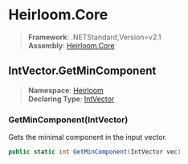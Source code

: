 # Heirloom.Core

> **Framework**: .NETStandard,Version=v2.1  
> **Assembly**: [Heirloom.Core][0]  

## IntVector.GetMinComponent

> **Namespace**: [Heirloom][0]  
> **Declaring Type**: [IntVector][1]  

### GetMinComponent(IntVector)

Gets the minimal component in the input vector.

```cs
public static int GetMinComponent(IntVector vec)
```

[0]: ../../../Heirloom.Core.md
[1]: ../IntVector.md
